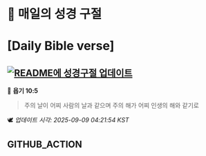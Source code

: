 # 🙏 매일의 성경 구절
# [Daily Bible verse]
## [![README에 성경구절 업데이트](https://github.com/DONGSUKA/first_test/actions/workflows/update-readme-bible.yml/badge.svg)](https://github.com/DONGSUKA/first_test/actions/workflows/update-readme-bible.yml)
<!-- START_BIBLE_VERSE -->
📖 **욥기 10:5**
> 주의 날이 어찌 사람의 날과 같으며 주의 해가 어찌 인생의 해와 같기로

🕊️ _업데이트 시각: 2025-09-09 04:21:54 KST_
  <!-- END_BIBLE_VERSE -->
## GITHUB_ACTION
